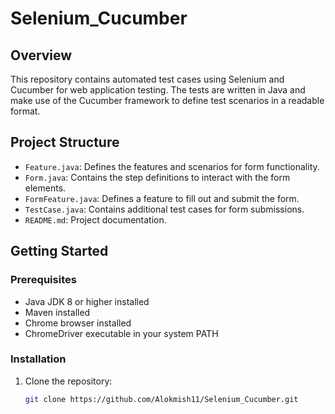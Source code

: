 # Selenium_Cucumber

## Overview
This repository contains automated test cases using Selenium and Cucumber for web application testing. The tests are written in Java and make use of the Cucumber framework to define test scenarios in a readable format.

## Project Structure
- `Feature.java`: Defines the features and scenarios for form functionality.
- `Form.java`: Contains the step definitions to interact with the form elements.
- `FormFeature.java`: Defines a feature to fill out and submit the form.
- `TestCase.java`: Contains additional test cases for form submissions.
- `README.md`: Project documentation.

## Getting Started
### Prerequisites
- Java JDK 8 or higher installed
- Maven installed
- Chrome browser installed
- ChromeDriver executable in your system PATH

### Installation
1. Clone the repository:
   ```sh
   git clone https://github.com/Alokmish11/Selenium_Cucumber.git
